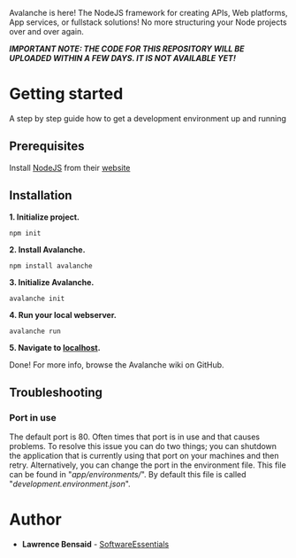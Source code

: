 Avalanche is here!
The NodeJS framework for creating APIs, Web platforms, App services, or fullstack solutions!
No more structuring your Node projects over and over again.

***IMPORTANT NOTE: THE CODE FOR THIS REPOSITORY WILL BE UPLOADED WITHIN A FEW DAYS. IT IS NOT AVAILABLE YET!***

# Getting started

A step by step guide how to get a development environment up and running

## Prerequisites
 
Install [NodeJS](https://nodejs.org/en/) from their [website](https://nodejs.org/en/)


## Installation

**1. Initialize project.**
```
npm init
```

**2. Install Avalanche.**
```
npm install avalanche
```

**3. Initialize Avalanche.**
```
avalanche init
```

**4. Run your local webserver.**
```
avalanche run
```

**5. Navigate to [localhost](http://localhost).**

Done! For more info, browse the Avalanche wiki on GitHub.


## Troubleshooting

### Port in use

The default port is 80. Often times that port is in use and that causes problems.
To resolve this issue you can do two things; you can shutdown the application that is currently using that port on your machines and then retry. Alternatively, you can change the port in the environment file. This file can be found in "*app/environments/*". By default this file is called "*development.environment.json*".


# Author

* **Lawrence Bensaid** - [SoftwareEssentials](https://bitbucket.org/Software-Essentials/)
